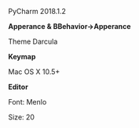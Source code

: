PyCharm 2018.1.2



**Apperance & BBehavior->Apperance**

Theme Darcula



**Keymap**

Mac OS X 10.5+



**Editor**

Font: Menlo

Size: 20